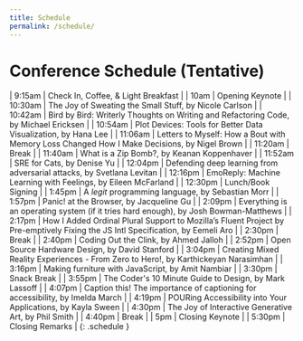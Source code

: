 ```yaml
---
title: Schedule
permalink: /schedule/
---
```


# Conference Schedule (Tentative)

| 9:15am    | Check In, Coffee, & Light Breakfast                                                                                              |
| 10am      | Opening Keynote                                                                                                                  |
| 10:30am   | The Joy of Sweating the Small Stuff, by Nicole Carlson                                                                           |
| 10:42am   | Bird by Bird: Writerly Thoughts on Writing and Refactoring Code, by Michael Ericksen                                             |
| 10:54am   | Plot Devices: Tools for Better Data Visualization, by Hana Lee                                                                   |
| 11:06am   | Letters to Myself: How a Bout with Memory Loss Changed How I Make Decisions, by Nigel Brown                                      |
| 11:20am   | Break                                                                                                                            |
| 11:40am   | What is a Zip Bomb?, by Keanan Koppenhaver                                                                                       |
| 11:52am   | SRE for Cats, by Denise Yu                                                                                                       |
| 12:04pm   | Defending deep learning from adversarial attacks, by Svetlana Levitan                                                            |
| 12:16pm   | EmoReply: Machine Learning with Feelings, by Eileen McFarland                                                                    |
| 12:30pm   | Lunch/Book Signing                                                                                                               |
| 1:45pm    | A *legit* programming language, by Sebastian Morr                                                                                |
| 1:57pm    | Panic! at the Browser, by Jacqueline Gu                                                                                          |
| 2:09pm    | Everything is an operating system (if it tries hard enough), by Josh Bowman-Matthews                                             |
| 2:17pm    | How I Added Ordinal Plural Support to Mozilla’s Fluent Project by Pre-emptively Fixing the JS Intl Specification, by Eemeli Aro  |
| 2:30pm    | Break                                                                                                                            |
| 2:40pm    | Coding Out the Clink, by Ahmed Jalloh                                                                                            |
| 2:52pm    | Open Source Hardware Design, by David Stanford                                                                                   |
| 3:04pm    | Creating Mixed Reality Experiences - From Zero to Hero!, by Karthickeyan Narasimhan                                              |
| 3:16pm    | Making furniture with JavaScript, by Amit Nambiar                                                                                |
| 3:30pm    | Snack Break                                                                                                                      |
| 3:55pm    | The Coder's 10 Minute Guide to Design, by Mark Lassoff                                                                           |
| 4:07pm    | Caption this! The importance of captioning for accessibility, by Imelda March                                                    |
| 4:19pm    | POURing Accessibility into Your Applications, by Kayla Sween                                                                     |
| 4:30pm    | The Joy of Interactive Generative Art, by Phil Smith                                                                             |
| 4:40pm    | Break                                                                             |
| 5pm       | Closing Keynote                                                                                                                  |
| 5:30pm    | Closing Remarks                                                                                                                  |
{: .schedule }
